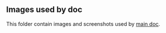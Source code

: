 
## Images used by doc

This folder contain images and screenshots used by [main doc](../README.md).
